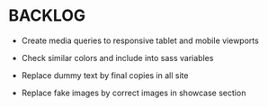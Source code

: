 # BACKLOG

- Create media queries to responsive tablet and mobile viewports

- Check similar colors and include into sass variables

- Replace dummy text by final copies in all site

- Replace fake images by correct images in showcase section
